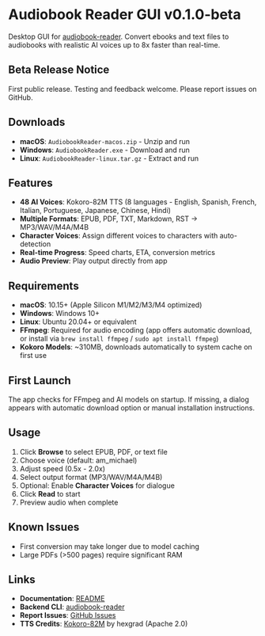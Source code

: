 # Audiobook Reader GUI v0.1.0-beta

Desktop GUI for [audiobook-reader](https://github.com/danielcorsano/reader). Convert ebooks and text files to audiobooks with realistic AI voices up to 8x faster than real-time.

## Beta Release Notice

First public release. Testing and feedback welcome. Please report issues on GitHub.

## Downloads

- **macOS**: `AudiobookReader-macos.zip` - Unzip and run
- **Windows**: `AudiobookReader.exe` - Download and run
- **Linux**: `AudiobookReader-linux.tar.gz` - Extract and run

## Features

- **48 AI Voices**: Kokoro-82M TTS (8 languages - English, Spanish, French, Italian, Portuguese, Japanese, Chinese, Hindi)
- **Multiple Formats**: EPUB, PDF, TXT, Markdown, RST → MP3/WAV/M4A/M4B
- **Character Voices**: Assign different voices to characters with auto-detection
- **Real-time Progress**: Speed charts, ETA, conversion metrics
- **Audio Preview**: Play output directly from app

## Requirements

- **macOS**: 10.15+ (Apple Silicon M1/M2/M3/M4 optimized)
- **Windows**: Windows 10+
- **Linux**: Ubuntu 20.04+ or equivalent
- **FFmpeg**: Required for audio encoding (app offers automatic download, or install via `brew install ffmpeg` / `sudo apt install ffmpeg`)
- **Kokoro Models**: ~310MB, downloads automatically to system cache on first use

## First Launch

The app checks for FFmpeg and AI models on startup. If missing, a dialog appears with automatic download option or manual installation instructions.

## Usage

1. Click **Browse** to select EPUB, PDF, or text file
2. Choose voice (default: am_michael)
3. Adjust speed (0.5x - 2.0x)
4. Select output format (MP3/WAV/M4A/M4B)
5. Optional: Enable **Character Voices** for dialogue
6. Click **Read** to start
7. Preview audio when complete

## Known Issues

- First conversion may take longer due to model caching
- Large PDFs (>500 pages) require significant RAM

## Links

- **Documentation**: [README](https://github.com/danielcorsano/reader-gui)
- **Backend CLI**: [audiobook-reader](https://github.com/danielcorsano/reader)
- **Report Issues**: [GitHub Issues](https://github.com/danielcorsano/reader-gui/issues)
- **TTS Credits**: [Kokoro-82M](https://huggingface.co/hexgrad/Kokoro-82M) by hexgrad (Apache 2.0)
